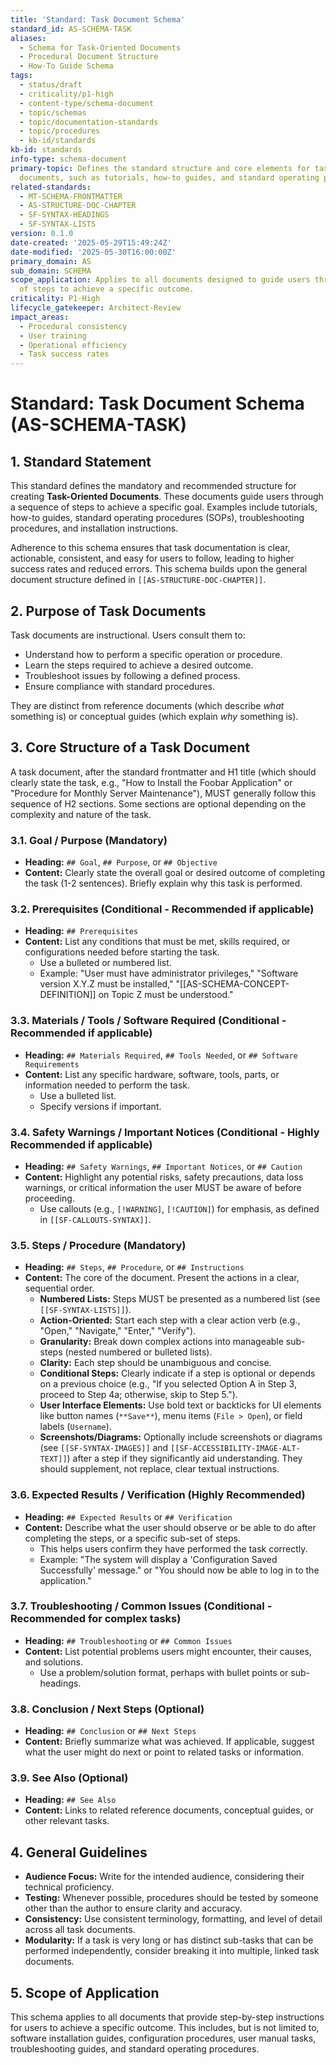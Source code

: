```yaml
---
title: 'Standard: Task Document Schema'
standard_id: AS-SCHEMA-TASK
aliases:
  - Schema for Task-Oriented Documents
  - Procedural Document Structure
  - How-To Guide Schema
tags:
  - status/draft
  - criticality/p1-high
  - content-type/schema-document
  - topic/schemas
  - topic/documentation-standards
  - topic/procedures
  - kb-id/standards
kb-id: standards
info-type: schema-document
primary-topic: Defines the standard structure and core elements for task-oriented
  documents, such as tutorials, how-to guides, and standard operating procedures (SOPs).
related-standards:
  - MT-SCHEMA-FRONTMATTER
  - AS-STRUCTURE-DOC-CHAPTER
  - SF-SYNTAX-HEADINGS
  - SF-SYNTAX-LISTS
version: 0.1.0
date-created: '2025-05-29T15:49:24Z'
date-modified: '2025-05-30T16:00:00Z'
primary_domain: AS
sub_domain: SCHEMA
scope_application: Applies to all documents designed to guide users through a sequence
  of steps to achieve a specific outcome.
criticality: P1-High
lifecycle_gatekeeper: Architect-Review
impact_areas:
  - Procedural consistency
  - User training
  - Operational efficiency
  - Task success rates
---
```

# Standard: Task Document Schema (AS-SCHEMA-TASK)

## 1. Standard Statement

This standard defines the mandatory and recommended structure for creating **Task-Oriented Documents**. These documents guide users through a sequence of steps to achieve a specific goal. Examples include tutorials, how-to guides, standard operating procedures (SOPs), troubleshooting procedures, and installation instructions.

Adherence to this schema ensures that task documentation is clear, actionable, consistent, and easy for users to follow, leading to higher success rates and reduced errors. This schema builds upon the general document structure defined in `[[AS-STRUCTURE-DOC-CHAPTER]]`.

## 2. Purpose of Task Documents

Task documents are instructional. Users consult them to:
-   Understand how to perform a specific operation or procedure.
-   Learn the steps required to achieve a desired outcome.
-   Troubleshoot issues by following a defined process.
-   Ensure compliance with standard procedures.

They are distinct from reference documents (which describe *what* something is) or conceptual guides (which explain *why* something is).

## 3. Core Structure of a Task Document

A task document, after the standard frontmatter and H1 title (which should clearly state the task, e.g., "How to Install the Foobar Application" or "Procedure for Monthly Server Maintenance"), MUST generally follow this sequence of H2 sections. Some sections are optional depending on the complexity and nature of the task.

### 3.1. Goal / Purpose (Mandatory)
   - **Heading:** `## Goal`, `## Purpose`, or `## Objective`
   - **Content:** Clearly state the overall goal or desired outcome of completing the task (1-2 sentences). Briefly explain why this task is performed.

### 3.2. Prerequisites (Conditional - Recommended if applicable)
   - **Heading:** `## Prerequisites`
   - **Content:** List any conditions that must be met, skills required, or configurations needed before starting the task.
     - Use a bulleted or numbered list.
     - Example: "User must have administrator privileges," "Software version X.Y.Z must be installed," "[[AS-SCHEMA-CONCEPT-DEFINITION]] on Topic Z must be understood."

### 3.3. Materials / Tools / Software Required (Conditional - Recommended if applicable)
   - **Heading:** `## Materials Required`, `## Tools Needed`, or `## Software Requirements`
   - **Content:** List any specific hardware, software, tools, parts, or information needed to perform the task.
     - Use a bulleted list.
     - Specify versions if important.

### 3.4. Safety Warnings / Important Notices (Conditional - Highly Recommended if applicable)
   - **Heading:** `## Safety Warnings`, `## Important Notices`, or `## Caution`
   - **Content:** Highlight any potential risks, safety precautions, data loss warnings, or critical information the user MUST be aware of before proceeding.
     - Use callouts (e.g., `[!WARNING]`, `[!CAUTION]`) for emphasis, as defined in `[[SF-CALLOUTS-SYNTAX]]`.

### 3.5. Steps / Procedure (Mandatory)
   - **Heading:** `## Steps`, `## Procedure`, or `## Instructions`
   - **Content:** The core of the document. Present the actions in a clear, sequential order.
     - **Numbered Lists:** Steps MUST be presented as a numbered list (see `[[SF-SYNTAX-LISTS]]`).
     - **Action-Oriented:** Start each step with a clear action verb (e.g., "Open," "Navigate," "Enter," "Verify").
     - **Granularity:** Break down complex actions into manageable sub-steps (nested numbered or bulleted lists).
     - **Clarity:** Each step should be unambiguous and concise.
     - **Conditional Steps:** Clearly indicate if a step is optional or depends on a previous choice (e.g., "If you selected Option A in Step 3, proceed to Step 4a; otherwise, skip to Step 5.").
     - **User Interface Elements:** Use bold text or backticks for UI elements like button names (`**Save**`), menu items (`File > Open`), or field labels (``Username``).
     - **Screenshots/Diagrams:** Optionally include screenshots or diagrams (see `[[SF-SYNTAX-IMAGES]]` and `[[SF-ACCESSIBILITY-IMAGE-ALT-TEXT]]`) after a step if they significantly aid understanding. They should supplement, not replace, clear textual instructions.

### 3.6. Expected Results / Verification (Highly Recommended)
   - **Heading:** `## Expected Results` or `## Verification`
   - **Content:** Describe what the user should observe or be able to do after completing the steps, or a specific sub-set of steps.
     - This helps users confirm they have performed the task correctly.
     - Example: "The system will display a 'Configuration Saved Successfully' message." or "You should now be able to log in to the application."

### 3.7. Troubleshooting / Common Issues (Conditional - Recommended for complex tasks)
   - **Heading:** `## Troubleshooting` or `## Common Issues`
   - **Content:** List potential problems users might encounter, their causes, and solutions.
     - Use a problem/solution format, perhaps with bullet points or sub-headings.

### 3.8. Conclusion / Next Steps (Optional)
   - **Heading:** `## Conclusion` or `## Next Steps`
   - **Content:** Briefly summarize what was achieved. If applicable, suggest what the user might do next or point to related tasks or information.

### 3.9. See Also (Optional)
   - **Heading:** `## See Also`
   - **Content:** Links to related reference documents, conceptual guides, or other relevant tasks.

## 4. General Guidelines
- **Audience Focus:** Write for the intended audience, considering their technical proficiency.
- **Testing:** Whenever possible, procedures should be tested by someone other than the author to ensure clarity and accuracy.
- **Consistency:** Use consistent terminology, formatting, and level of detail across all task documents.
- **Modularity:** If a task is very long or has distinct sub-tasks that can be performed independently, consider breaking it into multiple, linked task documents.

## 5. Scope of Application
This schema applies to all documents that provide step-by-step instructions for users to achieve a specific outcome. This includes, but is not limited to, software installation guides, configuration procedures, user manual tasks, troubleshooting guides, and standard operating procedures.
